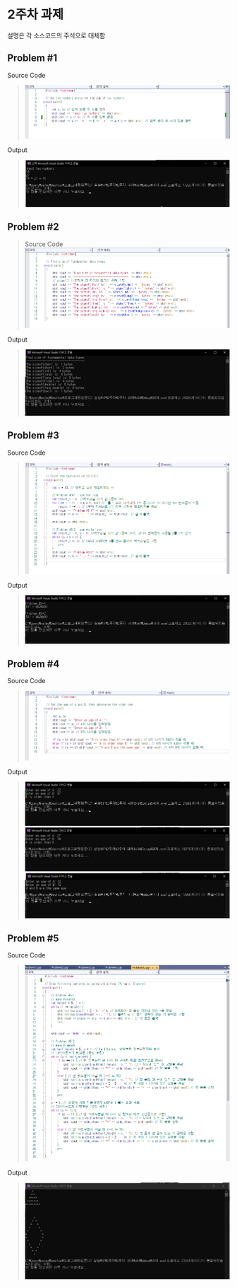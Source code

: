 # 2주차 과제

설명은 각 소스코드의 주석으로 대체함

## Problem #1
Source Code
>![sourcecode](./img/1/sourcecode.png)

Output
>![Output](./img/1/output.png)

## Problem #2
>Source Code
>![sourcecode](./img/2/sourcecode.png)

Output
>![Output](./img/2/output.png)

## Problem #3
Source Code
>![sourcecode](./img/3/sourcecode.png)

Output
>![Output](./img/3/output.png)

## Problem #4
Source Code
>![sourcecode](./img/4/sourcecode.png)

Output
>![Output1](./img/4/output1.png)
>![Output2](./img/4/output2.png)
>![Output3](./img/4/output3.png)

## Problem #5
Source Code
>![sourcecode](./img/5/sourcecode.png)

Output
>![Output](./img/5/output.png)
